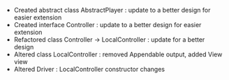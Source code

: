 - Created abstract class AbstractPlayer : update to a better design for easier extension
- Created interface Controller : update to a better design for easier extension
- Refactored class Controller -> LocalController : update for a better design
- Altered class LocalController : removed Appendable output, added View view
- Altered Driver : LocalController constructor changes